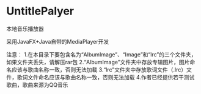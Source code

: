 # UntitlePalyer
本地音乐播放器

采用JavaFX+Java自带的MediaPlayer开发

注意：
1.在本目录下要包含名为“AlbumImage”、“Image”和“lrc”的三个文件夹，如果文件夹丢失，请解压rar包
2.“AlbumImage”文件夹中存放专辑图片，图片命名应该与歌曲名称一致，否则无法加载
3.“lrc”文件夹中存放歌词文件（.lrc）文件，歌词文件命名应该与歌曲名称一致，否则无法加载
4.作者已经提供若干测试歌曲，歌曲来源为QQ音乐
